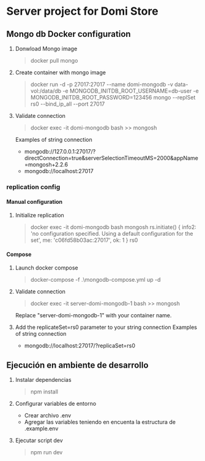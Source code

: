 # Server project for Domi Store


## Mongo db Docker configuration

1. Donwload Mongo image
    > docker pull mongo

2. Create container with mongo image
    > docker run -d -p 27017:27017 --name domi-mongodb -v data-vol:/data/db -e MONGODB_INITDB_ROOT_USERNAME=db-user -e MONGODB_INITDB_ROOT_PASSWORD=123456 mongo --replSet rs0 --bind_ip_all --port 27017

3. Validate connection
    > docker exec -it domi-mongodb bash
        >> mongosh

    Examples of string connection 
    - mongodb://127.0.0.1:27017/?directConnection=true&serverSelectionTimeoutMS=2000&appName=mongosh+2.2.6
    - mongodb://localhost:27017


### replication config

#### Manual configuration 


1. Initialize replication
    > docker exec -it domi-mongodb bash
    > mongosh
    > rs.initiate()
        {
            info2: 'no configuration specified. Using a default configuration for the set',
            me: 'c06fd58b03ac:27017',
            ok: 1
        }
        rs0

#### Compose

1. Launch docker compose
    > docker-compose -f .\mongodb-compose.yml up -d

2. Validate connection
    > docker exec -it server-domi-mongodb-1 bash
        >> mongosh

    Replace "server-domi-mongodb-1" with your container name.

3. Add the replicateSet=rs0 parameter to your string connection
    Examples of string connection 
    - mongodb://localhost:27017/?replicaSet=rs0
    
## Ejecución en ambiente de desarrollo

1. Instalar dependencias
    > npm install

2. Configurar variables de entorno
    - Crear archivo .env
    - Agregar las variables teniendo en encuenta la estructura de .example.env 

3. Ejecutar script dev
    > npm run dev